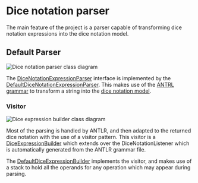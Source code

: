 # Dice notation parser

The main feature of the project is a parser capable of transforming dice notation expressions into the dice notation model.

## Default Parser

![Dice notation parser class diagram][dice_notation_parser-class_diagram]

The [DiceNotationExpressionParser][dice_notation_parser] interface is implemented by the [DefaultDiceNotationExpressionParser][default_dice_notation_parser]. This makes use of the [ANTRL grammar][grammar-doc] to transform a string into the [dice notation model][dice_notation_model-doc].

### Visitor

![Dice expression builder class diagram][dice_expression_builder-class_diagram]

Most of the parsing is handled by ANTLR, and then adapted to the returned dice notation with the use of a visitor pattern. This visitor is a [DiceExpressionBuilder][dice_expression_buider] which extends over the DiceNotationListener which is automatically generated from the ANTLR grammar file.

The [DefaultDiceExpressionBuilder][default_dice_expression_buider] implements the visitor, and makes use of  a stack to hold all the operands for any operation which may appear during parsing.

[dice_notation_parser]: ./apidocs/com/bernardomg/tabletop/dice/parser/DiceNotationExpressionParser.html
[default_dice_notation_parser]: ./apidocs/com/bernardomg/tabletop/dice/parser/DefaultDiceNotationExpressionParser.html
[dice_expression_buider]: ./apidocs/com/bernardomg/tabletop/dice/parser/listener/DiceExpressionBuilder.html
[default_dice_expression_buider]: ./apidocs/com/bernardomg/tabletop/dice/parser/listener/DefaultDiceExpressionBuilder.html

[dice_notation_parser-class_diagram]: ./images/dice_notation_parser_class_diagram.png
[dice_expression_builder-class_diagram]: ./images/dice_expression_builder_class_diagram.png

[grammar-doc]: ./grammar.html
[dice_notation_model-doc]: ./notation.html
